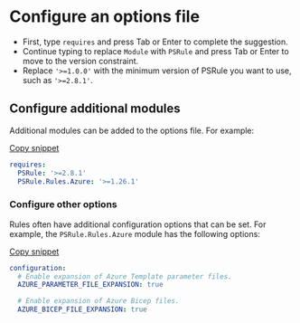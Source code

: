 # Configure an options file

- First, type `requires` and press Tab or Enter to complete the suggestion.
- Continue typing to replace `Module` with `PSRule` and press Tab or Enter to move to the version constraint.
- Replace `'>=1.0.0'` with the minimum version of PSRule you want to use, such as `'>=2.8.1'`.

## Configure additional modules

Additional modules can be added to the options file.
For example:

[Copy snippet](command:PSRule.walkthroughCopySnippet?%7B%22snippet%22%3A%2201_requiresModules%22%7D)

```yaml
requires:
  PSRule: '>=2.8.1'
  PSRule.Rules.Azure: '>=1.26.1'
```

### Configure other options

Rules often have additional configuration options that can be set.
For example, the `PSRule.Rules.Azure` module has the following options:

[Copy snippet](command:PSRule.walkthroughCopySnippet?%7B%22snippet%22%3A%2201_configureAzure%22%7D)

```yaml
configuration:
  # Enable expansion of Azure Template parameter files.
  AZURE_PARAMETER_FILE_EXPANSION: true

  # Enable expansion of Azure Bicep files.
  AZURE_BICEP_FILE_EXPANSION: true
```
